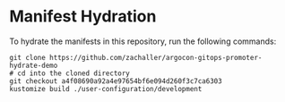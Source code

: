 # Manifest Hydration

To hydrate the manifests in this repository, run the following commands:

```shell
git clone https://github.com/zachaller/argocon-gitops-promoter-hydrate-demo
# cd into the cloned directory
git checkout a4f08690a92a4e97654bf6e094d260f3c7ca6303
kustomize build ./user-configuration/development
```
